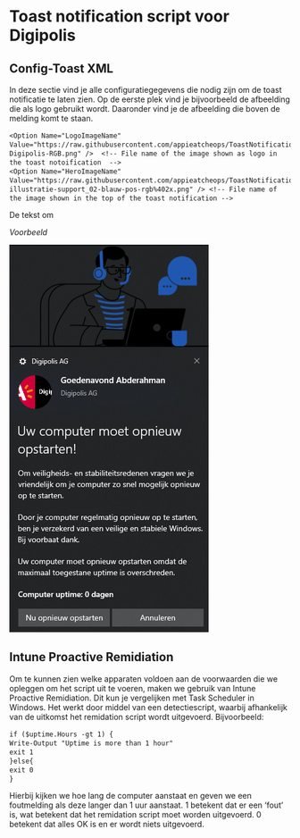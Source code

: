 # Toast notification script voor Digipolis
## Config-Toast XML
In deze sectie vind je alle configuratiegegevens die nodig zijn om de toast notificatie te laten zien. Op de eerste plek vind je bijvoorbeeld de afbeelding die als logo gebruikt wordt. Daaronder vind je de afbeelding die boven de melding komt te staan.

    <Option Name="LogoImageName" Value="https://raw.githubusercontent.com/appieatcheops/ToastNotificationScript2.3.0/master/Images/Logo-Digipolis-RGB.png" />  <!-- File name of the image shown as logo in the toast notoification  -->
    <Option Name="HeroImageName" Value="https://raw.githubusercontent.com/appieatcheops/ToastNotificationScript2.3.0/master/Images/digipolis-illustratie-support_02-blauw-pos-rgb%402x.png" /> <!-- File name of the image shown in the top of the toast notification -->

De tekst om 

*Voorbeeld*

![Voorbeeld notificatie](/Images/screenshot_voorbeeld.png)

## Intune Proactive Remidiation
Om te kunnen zien welke apparaten voldoen aan de voorwaarden die we opleggen om het script uit te voeren, maken we gebruik van Intune Proactive Remidiation. Dit kun je vergelijken met Task Scheduler in Windows. Het werkt door middel van een detectiescript, waarbij afhankelijk van de uitkomst het remidation script wordt uitgevoerd. Bijvoorbeeld:

    if ($uptime.Hours -gt 1) {
    Write-Output "Uptime is more than 1 hour"
    exit 1 
    }else{
    exit 0
    }

Hierbij kijken we hoe lang de computer aanstaat en geven we een foutmelding als deze langer dan 1 uur aanstaat. 1 betekent dat er een ‘fout’ is, wat betekent dat het remidation script moet worden uitgevoerd. 0 betekent dat alles OK is en er wordt niets uitgevoerd.

